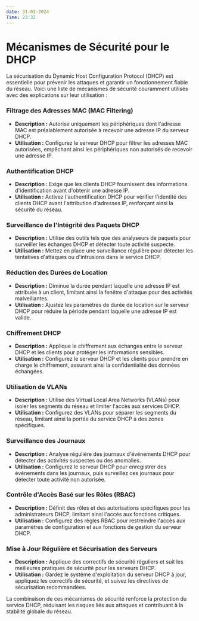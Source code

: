 ```yaml
---
date: 31-01-2024
Time: 23:32
---
```

# Mécanismes de Sécurité pour le DHCP

La sécurisation du Dynamic Host Configuration Protocol (DHCP) est essentielle pour prévenir les attaques et garantir un fonctionnement fiable du réseau. Voici une liste de mécanismes de sécurité couramment utilisés avec des explications sur leur utilisation :

### Filtrage des Adresses MAC (MAC Filtering)
- **Description :** Autorise uniquement les périphériques dont l'adresse MAC est préalablement autorisée à recevoir une adresse IP du serveur DHCP.
- **Utilisation :** Configurez le serveur DHCP pour filtrer les adresses MAC autorisées, empêchant ainsi les périphériques non autorisés de recevoir une adresse IP.

### Authentification DHCP
- **Description :** Exige que les clients DHCP fournissent des informations d'identification avant d'obtenir une adresse IP.
- **Utilisation :** Activez l'authentification DHCP pour vérifier l'identité des clients DHCP avant l'attribution d'adresses IP, renforçant ainsi la sécurité du réseau.

### Surveillance de l'Intégrité des Paquets DHCP
- **Description :** Utilise des outils tels que des analyseurs de paquets pour surveiller les échanges DHCP et détecter toute activité suspecte.
- **Utilisation :** Mettez en place une surveillance régulière pour détecter les tentatives d'attaques ou d'intrusions dans le service DHCP.

### Réduction des Durées de Location
- **Description :** Diminue la durée pendant laquelle une adresse IP est attribuée à un client, limitant ainsi la fenêtre d'attaque pour des activités malveillantes.
- **Utilisation :** Ajustez les paramètres de durée de location sur le serveur DHCP pour réduire la période pendant laquelle une adresse IP est valide.

### Chiffrement DHCP
- **Description :** Applique le chiffrement aux échanges entre le serveur DHCP et les clients pour protéger les informations sensibles.
- **Utilisation :** Configurez le serveur DHCP et les clients pour prendre en charge le chiffrement, assurant ainsi la confidentialité des données échangées.

### Utilisation de VLANs
- **Description :** Utilise des Virtual Local Area Networks (VLANs) pour isoler les segments du réseau et limiter l'accès aux services DHCP.
- **Utilisation :** Configurez des VLANs pour séparer les segments du réseau, limitant ainsi la portée du service DHCP à des zones spécifiques.

### Surveillance des Journaux
- **Description :** Analyse régulière des journaux d'événements DHCP pour détecter des activités suspectes ou des anomalies.
- **Utilisation :** Configurez le serveur DHCP pour enregistrer des événements dans les journaux, puis surveillez ces journaux pour détecter toute activité non autorisée.

### Contrôle d'Accès Basé sur les Rôles (RBAC)
- **Description :** Définit des rôles et des autorisations spécifiques pour les administrateurs DHCP, limitant ainsi l'accès aux fonctions critiques.
- **Utilisation :** Configurez des règles RBAC pour restreindre l'accès aux paramètres de configuration et aux fonctions de gestion du serveur DHCP.

### Mise à Jour Régulière et Sécurisation des Serveurs
- **Description :** Applique des correctifs de sécurité réguliers et suit les meilleures pratiques de sécurité pour les serveurs DHCP.
- **Utilisation :** Gardez le système d'exploitation du serveur DHCP à jour, appliquez les correctifs de sécurité, et suivez les directives de sécurisation recommandées.

La combinaison de ces mécanismes de sécurité renforce la protection du service DHCP, réduisant les risques liés aux attaques et contribuant à la stabilité globale du réseau.